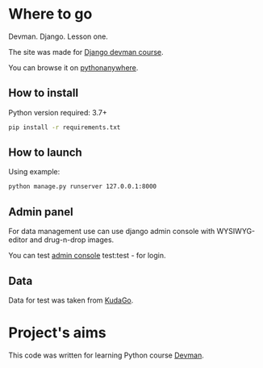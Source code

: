 # Where to go

Devman. Django. Lesson one.

The site was made for [Django devman course](https://dvmn.org/modules/).

You can browse it on [pythonanywhere](http://dimk00z.pythonanywhere.com/).

## How to install

Python version required: 3.7+

```bash
pip install -r requirements.txt
```

## How to launch

Using example:

```bash
python manage.py runserver 127.0.0.1:8000

```

## Admin panel

For data management use can use django admin console with WYSIWYG-editor and drug-n-drop images.

You can test [admin console](http://dimk00z.pythonanywhere.com/admin/) test:test - for login.


## Data

Data for test was taken from [KudaGo](https://kudago.com).


# Project's aims

This code was written for learning Python course [Devman](https://dvmn.org).
